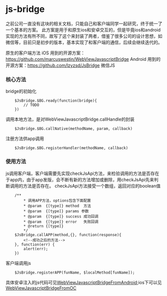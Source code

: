 # js-bridge

之前公司一直没有这块的相关文档，只能自己和客户端同学一起研究，终于统一了一个基本的方案。
此方案是用于和原生ios和安卓交互的，但是毕竟ios和android实现的方法有所不同，故写了这个来封装了两者，借鉴了很多公司的设计思想，如微信等，目前只是初步的版本，基本实现了和客户端的通信，后续会继续迭代的。

原生的客户端方法
iOS 用到的开源方案：https://github.com/marcuswestin/WebViewJavascriptBridge
Android 用到的开源方案：https://github.com/lzyzsd/JsBridge
微信JS

### 核心方法

bridge的初始化
```
    $JsBridge.$BG.ready(function(bridge){
        // TODO
    })
```

调用本地方法，是对WebViewJavascriptBridge.callHandle的封装
```
    $JsBridge.$BG.callNative(methodName, param, callback)
```

注册方法供app调用
```
    $JsBridge.$BG.registerHandler(methodName, callback)
```


### 使用方法

js调用客户端，客户端需要先实现checkJsApi方法，来检验调用的方法是否存在于app内，由于app发版，会不断有新的方法增加或删除，用checkJsApi先来判断调用的方法是否存在。
checkJsApi方法接受一个数组，返回对应的boolean值
```
    /**
        * 调用APP方法，options包含下面配置
        * @param  {[type]} method  方法
        * @param  {[type]} params 参数
        * @param  {[type]} success 成功回调
        * @param  {[type]} error   失败回调
        * @return {[type]}
        */
    $JsBridge.callAPP(method,{}, function(response){
        <!--成功之后的方法-->
    }, function(err) {
        alert(err);
    })
```
客户端调用js
```
    $JsBridge.registerAPP(funName, $localMethod[funName]);
```

具体安卓注入的js代码可见[WebViewJavascriptBridgeFromAndroid](https://github.com/Liqihan/js-bridge/blob/master/src/WebViewJavascriptBridgeFromAndroid.js);ios下可以见[WebViewJavascriptBridgeFromOC](https://github.com/Liqihan/js-bridge/blob/master/src/WebViewJavascriptBridgeFromOC.js)